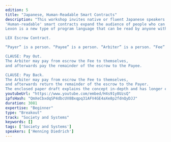 ```yaml
---
edition: 5
title: "Japanese, Human-Readable Smart Contracts"
description: "This workshop invites native or fluent Japanese speakers to create a Japanese-based smart contract language to create Ethereum smart contracts with that can be read by anyone who understands Japanese, and deployed directly to the Ethereum mainnet. Speakers of other languages who are interested in facilitating a Lexon variant based on their language are also invited to understand the process of adaption. The attempt is based on the Open Source, human-readable smart contract language Lexon that is a subset of natural English. This workshop is a hackathon-like event where the Lexon compiler source code and grammar is altered to see if a Japanese version of Lexon is possible. Coding skills are NOT required from participants. Lawyers and impact-oriented participants are highly welcome. Only one or two programmers — likely the tutor — will be working on code. The actual work will be for the audience to understand how the Lexon grammar is structured and to propose what has to be changed to make it work with Japanese. The result may be a working Lexon compiler for smart contracts written in Japanese, that anyone who can read Japanese can understand, and that can be compiled and run on the Ethereum main- and testnet immediately. This is possible because the Lexon grammar is relatively concise and changes to it can be made in a straight forward way that could lead to immediate results. At the least some experimental output should be achieved from an alpha version of a Japanese Lexon compiler. This is a different proposal from the workshop that teaches people how to write human-readable smart contracts in English. This Workshop is complementary, hands-on research part to the proposed 20-minute session about Human-Readable Smart Contracts. It will allow participants to shape the way forward for the project. (For your convenience, the following is a repeat from the complementary 20-minute session application that focusses on reading and the science behind it.
'Human-readable' smart contracts expand the audience of people who can read smart contracts by a thousand times. They democratize them beyond the ranks of developers and provide a means for expert validation, human debate and consensus.
Lexon is a new type of program language that can be read by anyone without any preparation, made to create smart contracts that run on the Ethereum mainnet. It has been built from the ground up, over the course of two years, to allow lawyers and non-programmer experts to understand first-hand what a smart contract means. The result turns out to be enlightening for any community that wishes to allow their non-technical members to read for themselves what its DAO or smart contract code actually means. Turns out that's everyone except re-centralizing start ups.

LEX Escrow Contract.

“Payer” is a person. “Payee” is a person. “Arbiter” is a person. “Fee” is an amount. The Payer pays an Amount into escrow, appoints the Payee, appoints the Arbiter, and also fixes the Fee.

CLAUSE: Pay Out.
The Arbiter may pay from escrow the Fee to themselves,
and afterwards pay the remainder of the escrow to the Payee.

CLAUSE: Pay Back.
The Arbiter may pay from escrow the Fee to themselves,
and afterwards return the remainder of the escrow to the Payer. 
The enclosed paper draft explains the concept in-depth and has longer examples. Lexon is an Open Source project by the Lexon Foundation. It was created by the presenter and implemented by Marcelo Alaniz, Nicolas Guzzo and him."
youtubeUrl: "https://www.youtube.com/embed/H4s91y8UzsQ"
ipfsHash: "QmXeCbxdqSP4dbcUV8Bxqpq31AFV4GE4aXe8p2fdnQyDJJ"
duration: 3081
expertise: "Beginner"
type: "Breakout"
track: "Society and Systems"
keywords: []
tags: ['Society and Systems']
speakers: ['Henning Diedrich']
---
```

